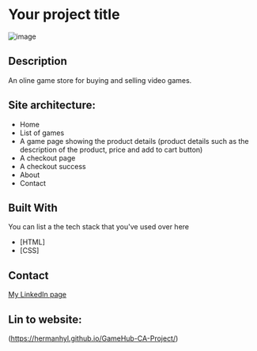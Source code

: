 # Your project title

![image](https://user-images.githubusercontent.com/52622303/164316813-4b12d99f-aeb7-4069-85cf-e72b3a50ac99.png)

## Description

An oline game store for buying and selling video games. 

## Site architecture:

- Home
- List of games
- A game page showing the product details (product details such as the description of the product, price and add to cart button)
- A checkout page
- A checkout success
- About
- Contact

## Built With

You can list a the tech stack that you've used over here

- [HTML]
- [CSS]

## Contact

[My LinkedIn page](https://www.linkedin.com/in/herman-hylland/)

## Lin to website: 

(https://hermanhyl.github.io/GameHub-CA-Project/)

